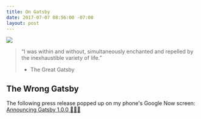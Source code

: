 ```yaml
---
title: On Gatsby
date: 2017-07-07 08:56:00 -07:00
layout: post
---
```


<img src="https://media.giphy.com/media/101cTuteNznXA4/giphy.gif"/>

> “I was within and without, simultaneously enchanted and repelled by the inexhaustible variety of life.” 
>  - The Great Gatsby

## The Wrong Gatsby
The following press release popped up on my phone's Google Now screen: [Announcing Gatsby 1.0.0 🎉🎉🎉](https://www.gatsbyjs.org/blog/gatsby-v1/) 



